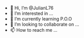- 👋 Hi, I’m @JulianL76
- 👀 I’m interested in ...
- 🌱 I’m currently learning P.O.O
- 💞️ I’m looking to collaborate on ...
- 📫 How to reach me ...

<!---
JulianL76/JulianL76 is a ✨ special ✨ repository because its `README.md` (this file) appears on your GitHub profile.
You can click the Preview link to take a look at your changes.
--->
